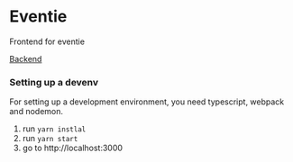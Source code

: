 # Eventie

Frontend for eventie

[Backend](https://github.com/MergHQ/eventie-backend)

### Setting up a devenv

For setting up a development environment, you need typescript, webpack and nodemon.

1. run `yarn instlal`
2. run `yarn start`
3. go to http://localhost:3000